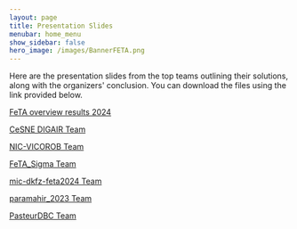 ```yaml
---
layout: page
title: Presentation Slides
menubar: home_menu
show_sidebar: false
hero_image: /images/BannerFETA.png
---
```


Here are the presentation slides from the top teams outlining their solutions, along with the organizers' conclusion. You can download the files using the link provided below.


[FeTA overview results 2024](../slides/FETA-overview-results-2024.pdf)


[CeSNE DIGAIR Team](../slides/cesne-digair_Peruzzo_MICCAI_2024_CesneDigair.pptx)


[NIC-VICOROB Team](../slides/vicorob_feta_nic-vicorob_presentation.pptx)


[FeTA_Sigma Team](../slides/feta_sigma.pptx)


[mic-dkfz-feta2024 Team](../slides/mic_dkfz_feta_challenge_power_pitch.pdf)


[paramahir_2023 Team](../slides/MICCAI2024_Paramahir_2023_FeTA_Challenge.pdf)


[PasteurDBC Team](../slides/pasteur_dbc_FeTA_power_pitch.pdf)


<!-- missing team jwcrad, cemrg_feta -->

